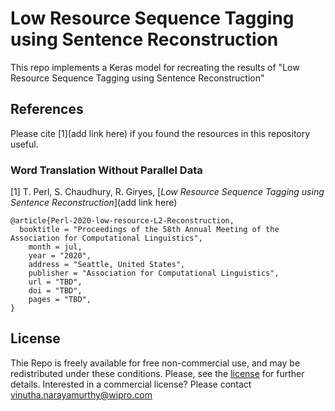# Low Resource Sequence Tagging using Sentence Reconstruction
This repo implements a Keras model for recreating the results of "Low Resource Sequence Tagging using Sentence Reconstruction"


## References
Please cite [1](add link here) if you found the resources in this repository useful.

### Word Translation Without Parallel Data

[1] T. Perl, S. Chaudhury, R. Giryes, [*Low Resource Sequence Tagging using Sentence Reconstruction*](add link here)

```
@article{Perl-2020-low-resource-L2-Reconstruction,
  booktitle = "Proceedings of the 58th Annual Meeting of the Association for Computational Linguistics",
    month = jul,
    year = "2020",
    address = "Seattle, United States",
    publisher = "Association for Computational Linguistics",
    url = "TBD",
    doi = "TBD",
    pages = "TBD",
}
```


## License
Thie Repo is freely available for free non-commercial use, and may be redistributed under these conditions. Please, see the [license](LICENSE) for further details. Interested in a commercial license? Please contact vinutha.narayamurthy@wipro.com
